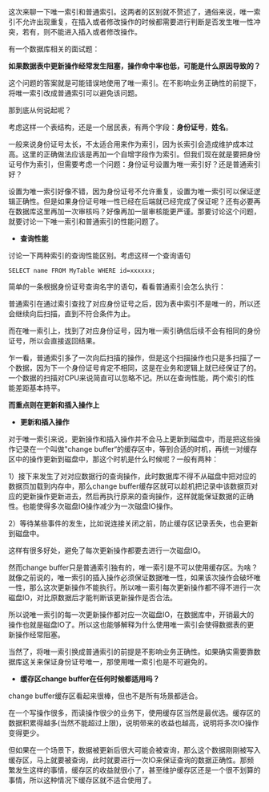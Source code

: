 这次来聊一下唯一索引和普通索引。这两者的区别就不赘述了，通俗来说，唯一索引不允许出现重复，在插入或者修改操作的时候都需要进行判断是否发生唯一性冲突，若有，则不能进入插入或者修改操作。

有一个数据库相关的面试题：

**如果数据表中更新操作经常发生阻塞，操作命中率也低，可能是什么原因导致的？**

这个问题的答案就是可能错误地使用了唯一索引。在不影响业务正确性的前提下，将唯一索引改成普通索引可以避免该问题。

那到底从何说起呢？

考虑这样一个表结构，还是一个居民表，有两个字段：**身份证号**，**姓名**。

一般来说身份证号太长，不太适合用来作为索引，因为长索引会造成维护成本过高。这里的正确做法应该是再加一个自增字段作为索引。但我们现在就是要把身份证号作为索引，但需要考虑一个问题：身份证号设置为唯一索引好？还是普通索引好？

设置为唯一索引好像不错，因为身份证号不允许重复，设置为唯一索引可以保证逻辑正确性。但是如果身份证号唯一性已经在后端就已经完成了保证呢？还有必要再在数据库这里再加一次审核吗？好像再加一层审核能更严谨。那要讨论这个问题，就要讨论一下唯一索引和普通索引的性能问题了。

- **查询性能**

讨论一下两种索引的查询性能区别。考虑这样一个查询语句

```mysql
SELECT name FROM MyTable WHERE id=xxxxxx;
```

简单的一条根据身份证号查询名字的语句，看看普通索引会怎么执行：

普通索引在通过索引查找了对应身份证号之后，因为表中索引不是唯一的，所以还会继续向后扫描，直到不符合条件为止。

而在唯一索引上，找到了对应身份证号，因为唯一索引确信后续不会有相同的身份证号，所以会直接返回结果。

乍一看，普通索引多了一次向后扫描的操作，但是这个扫描操作也只是多扫描了一个数据，因为下一个身份证号肯定不相同，这是在业务和逻辑上就已经保证了的。一个数据的扫描对CPU来说简直可以忽略不记。所以在查询性能，两个索引的性能差距基本持平。

**而重点则在更新和插入操作上**

- **更新和插入操作**

对于唯一索引来说，更新操作和插入操作并不会马上更新到磁盘中，而是把这些操作记录在一个叫做"change buffer“的缓存区中，等到合适的时机，再统一对缓存区中的操作更新到磁盘中，那这个时机是什么时候呢？一般有两种：

1）接下来发生了对对应数据行的查询操作，此时数据库不得不从磁盘中把对应的数据页加载到内存中，那么change buffer缓存区就可以趁机把记录中该数据页对应的更新操作更新进去，然后再执行原来的查询操作，这样就能保证数据的正确性。也能使得多次磁盘IO操作减少为一次磁盘IO操作。

2）等待某些事件的发生，比如说连接关闭之前，防止缓存区记录丢失，也会更新到磁盘中。

这样有很多好处，避免了每次更新操作都要去进行一次磁盘IO。

然而change buffer只是普通索引独有的，唯一索引是不可以使用缓存区。为啥？就像之前说的，唯一索引的插入操作必须保证数据唯一性，如果该次操作会破坏唯一性，那么这次更新操作不能执行。所以唯一索引每次更新操作都不得不进行一次磁盘IO，对比原数据后才能判断该更新操作是否合法。

所以说唯一索引的每一次更新操作都对应一次磁盘IO，在数据库中，开销最大的操作也就是磁盘IO了。所以这也能够解释为什么使用唯一索引会使得数据表的更新操作经常阻塞。

当然了，将唯一索引换成普通索引的前提是不影响业务正确性。如果确实需要靠数据库这关来保证身份证号唯一，那使用唯一索引也是不可避免的。

- **缓存区change buffer在任何时候都适用吗？**

change buffer缓存区看起来很棒，但也不是所有场景都适合。

在一个写操作很多，而读操作很少的业务下，使用缓存区当然是最优选。缓存区的数据积累得越多(当然不能超过上限)，说明带来的收益也越高，说明将多次IO操作变得更少。

但如果在一个场景下，数据被更新后很大可能会被查询，那么这个数据刚刚被写入缓存区，马上就要被查询，此时就要进行一次IO来保证查询的数据正确性。那频繁发生这样的事情，缓存区的收益就很小了，甚至维护缓存区还是一个很不划算的事情，所以这种情况下缓存区就不适合使用了。

